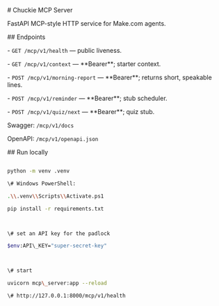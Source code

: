 \# Chuckie MCP Server



FastAPI MCP-style HTTP service for Make.com agents.



\## Endpoints



\- `GET /mcp/v1/health` — public liveness.

\- `GET /mcp/v1/context` — \*\*Bearer\*\*; starter context.

\- `POST /mcp/v1/morning-report` — \*\*Bearer\*\*; returns short, speakable lines.

\- `POST /mcp/v1/reminder` — \*\*Bearer\*\*; stub scheduler.

\- `POST /mcp/v1/quiz/next` — \*\*Bearer\*\*; quiz stub.



Swagger: `/mcp/v1/docs`  

OpenAPI: `/mcp/v1/openapi.json`



\## Run locally



```bash

python -m venv .venv

\# Windows PowerShell:

.\\.venv\\Scripts\\Activate.ps1

pip install -r requirements.txt



\# set an API key for the padlock

$env:API\_KEY="super-secret-key"



\# start

uvicorn mcp\_server:app --reload

\# http://127.0.0.1:8000/mcp/v1/health



